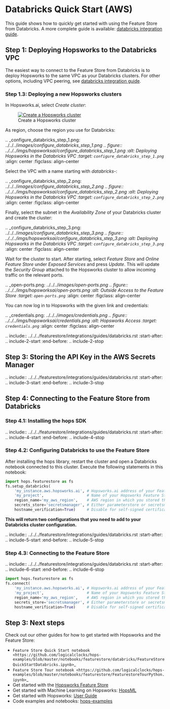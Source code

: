 # Databricks Quick Start (AWS)

This guide shows how to quickly get started with using the Feature Store from Databricks.
A more complete guide is available: [databricks integration guide](../../integrations/databricks.md).

## Step 1: Deploying Hopsworks to the Databricks VPC

The easiest way to connect to the Feature Store from Databricks is to deploy Hopsworks to the same
VPC as your Databricks clusters. For other options, including VPC peering, see [databricks integration guide](../../integrations/databricks.md).

### Step 1.3: Deploying a new Hopsworks clusters

In Hopsworks.ai, select *Create cluster*:

<p align="center">
  <figure>
    <a  href="../../../assets/images/hopsworksai/create-instance.png">
      <img src="../../../assets/images/hopsworksai/create-instance.png" alt="Create a Hopsworks cluster">
    </a>
    <figcaption>Create a Hopsworks cluster</figcaption>
  </figure>
</p>

As region, choose the region you use for Databricks:

.. _configure_databricks_step_1.png: ../../../_images/configure_databricks_step_1.png
.. figure:: ../../../imgs/hopsworksai/configure_databricks_step_1.png
    :alt: Deploying Hopsworks in the Databricks VPC
    :target: `configure_databricks_step_1.png`_
    :align: center
    :figclass: align-center


Select the VPC with a name starting with *databricks-*:

.. _configure_databricks_step_2.png: ../../../_images/configure_databricks_step_2.png
.. figure:: ../../../imgs/hopsworksai/configure_databricks_step_2.png
    :alt: Deploying Hopsworks in the Databricks VPC
    :target: `configure_databricks_step_2.png`_
    :align: center
    :figclass: align-center

Finally, select the subnet in the *Availability Zone* of your Databricks cluster and create the cluster:

.. _configure_databricks_step_3.png: ../../../_images/configure_databricks_step_3.png
.. figure:: ../../../imgs/hopsworksai/configure_databricks_step_3.png
    :alt: Deploying Hopsworks in the Databricks VPC
    :target: `configure_databricks_step_3.png`_
    :align: center
    :figclass: align-center

Wait for the cluster to start. After starting, select *Feature Store* and *Online Feature Store* under *Exposed Services*
and press *Update*. This will update the *Security Group* attached to the Hopsworks cluster to allow incoming traffic on the relevant ports.

.. _open-ports.png: ../../../_images/open-ports.png
.. figure:: ../../../imgs/hopsworksai/open-ports.png
    :alt: Outside Access to the Feature Store
    :target: `open-ports.png`_
    :align: center
    :figclass: align-center

You can now log in to Hopsworks with the given link and credentials:

.. _credentials.png: ../../../_images/credentials.png
.. figure:: ../../../imgs/hopsworksai/credentials.png
    :alt: Hopsworks Access
    :target: `credentials.png`_
    :align: center
    :figclass: align-center

.. include:: ../../../featurestore/integrations/guides/databricks.rst
  :start-after: .. include-2-start
  :end-before:  .. include-2-stop

## Step 3: Storing the API Key in the AWS Secrets Manager

.. include:: ../../../featurestore/integrations/guides/databricks.rst
  :start-after: .. include-3-start
  :end-before:  .. include-3-stop

## Step 4: Connecting to the Feature Store from Databricks

### Step 4.1: Installing the hops SDK

.. include:: ../../../featurestore/integrations/guides/databricks.rst
  :start-after: .. include-4-start
  :end-before:  .. include-4-stop

### Step 4.2: Configuring Databricks to use the Feature Store

After installing the hops library, restart the cluster and open a Databricks notebook connected to this cluster.
Execute the following statements in this notebook:

```python
import hops.featurestore as fs
fs.setup_databricks(
    'my_instance.aws.hopsworks.ai', # Hopsworks.ai address of your Feature Store instance
    'my_project',                   # Name of your Hopsworks Feature Store project
    region_name='my_aws_region',    # AWS region in which you stored the API Key
    secrets_store='secretsmanager', # Either parameterstore or secretsmanager
    hostname_verification=True)     # Disable for self-signed certificates
```

**This will return two configurations that you need to add to your Databricks cluster configuration.**

.. include:: ../../../featurestore/integrations/guides/databricks.rst
  :start-after: .. include-5-start
  :end-before:  .. include-5-stop

### Step 4.3: Connecting to the Feature Store

.. include:: ../../../featurestore/integrations/guides/databricks.rst
  :start-after: .. include-6-start
  :end-before:  .. include-6-stop

```python
import hops.featurestore as fs
fs.connect(
    'my_instance.aws.hopsworks.ai', # Hopsworks.ai address of your Feature Store instance
    'my_project',                   # Name of your Hopsworks Feature Store project
    region_name='my_aws_region',    # AWS region in which you stored the API Key
    secrets_store='secretsmanager', # Either parameterstore or secretsmanager
    hostname_verification=True)     # Disable for self-signed certificates
```

## Step 3: Next steps

Check out our other guides for how to get started with Hopsworks and the Feature Store:

* `Feature Store Quick Start notebook <https://github.com/logicalclocks/hops-examples/blob/master/notebooks/featurestore/databricks/FeatureStoreQuickStartDatabricks.ipynb>`_
* `Feature Store Tour notebook <https://github.com/logicalclocks/hops-examples/blob/master/notebooks/featurestore/FeaturestoreTourPython.ipynb>`_
* Get started with the [Hopsworks Feature Store](../../quickstart.md)
* Get started with Machine Learning on Hopsworks: [HopsML](https://hopsworks.readthedocs.io/en/stable/hopsml/index.html#hops-ml)
* Get started with Hopsworks: [User Guide](https://hopsworks.readthedocs.io/en/stable/user_guide/user_guide.html#userguide)
* Code examples and notebooks: [hops-examples](https://github.com/logicalclocks/hops-examples)
